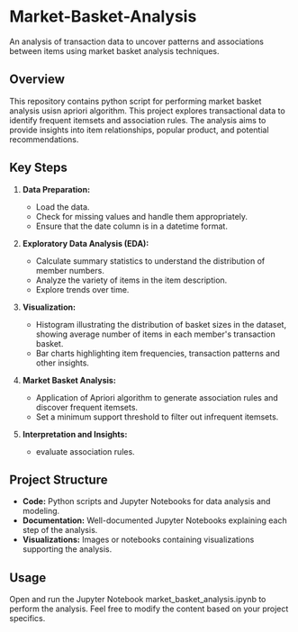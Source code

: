 # Market-Basket-Analysis 

An analysis of transaction data to uncover patterns and associations between items using market basket analysis techniques.

## Overview

This repository contains python script for performing market basket analysis usisn apriori algorithm. This project explores transactional data to identify frequent itemsets and association rules. The analysis aims to provide insights into item relationships, popular product, and potential recommendations.

## Key Steps
1. **Data Preparation:**
   - Load the data.
   - Check for missing values and handle them appropriately.
   - Ensure that the date column is in a datetime format.

2. **Exploratory Data Analysis (EDA):**
   - Calculate summary statistics to understand the distribution of member numbers.
   - Analyze the variety of items in the item description.
   - Explore trends over time.
  
3. **Visualization:**
   - Histogram illustrating the distribution of basket sizes in the dataset, showing average number of items in each member's transaction basket. 
   - Bar charts highlighting item frequencies, transaction patterns and other insights.
 
4. **Market Basket Analysis:**
   - Application of Apriori algorithm to generate association rules and discover frequent itemsets. 
   - Set a minimum support threshold to filter out infrequent itemsets.

5. **Interpretation and Insights:**
   - evaluate association rules.


## Project Structure

- **Code:** Python scripts and Jupyter Notebooks for data analysis and modeling.
- **Documentation:** Well-documented Jupyter Notebooks explaining each step of the analysis.
- **Visualizations:** Images or notebooks containing visualizations supporting the analysis.


## Usage

Open and run the Jupyter Notebook market_basket_analysis.ipynb to perform the analysis.
Feel free to modify the content based on your project specifics.


